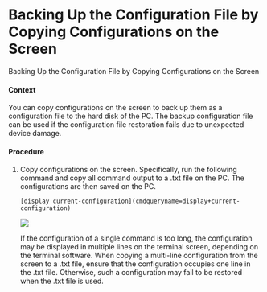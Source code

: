 Backing Up the Configuration File by Copying Configurations on the Screen
=========================================================================

Backing Up the Configuration File by Copying Configurations on the Screen

#### Context

You can copy configurations on the screen to back up them as a configuration file to the hard disk of the PC. The backup configuration file can be used if the configuration file restoration fails due to unexpected device damage.


#### Procedure

1. Copy configurations on the screen. Specifically, run the following command and copy all command output to a .txt file on the PC. The configurations are then saved on the PC.
   
   
   ```
   [display current-configuration](cmdqueryname=display+current-configuration)
   ```
   ![](public_sys-resources/note_3.0-en-us.png) 
   
   If the configuration of a single command is too long, the configuration may be displayed in multiple lines on the terminal screen, depending on the terminal software. When copying a multi-line configuration from the screen to a .txt file, ensure that the configuration occupies one line in the .txt file. Otherwise, such a configuration may fail to be restored when the .txt file is used.